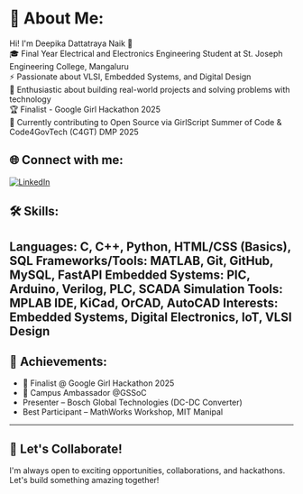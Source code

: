 # 💫 About Me:
Hi! I'm Deepika Dattatraya Naik 👋  
🎓 Final Year Electrical and Electronics Engineering Student at St. Joseph Engineering College, Mangaluru  
⚡ Passionate about VLSI, Embedded Systems, and Digital Design  
🔬 Enthusiastic about building real-world projects and solving problems with technology  
🏆 Finalist - Google Girl Hackathon 2025  
🤝 Currently contributing to Open Source via GirlScript Summer of Code & Code4GovTech (C4GT) DMP 2025

## 🌐 Connect with me:
[![LinkedIn](https://img.shields.io/badge/LinkedIn-blue?style=flat&logo=linkedin)]([https://www.linkedin.com/in/deepika-dattatraya-naik/](https://www.linkedin.com/in/deepika-dattatraya-naik-416809288/))  


## 🛠️ Skills:
Languages: C, C++, Python, HTML/CSS (Basics), SQL
Frameworks/Tools: MATLAB, Git, GitHub, MySQL, FastAPI
Embedded Systems: PIC, Arduino, Verilog, PLC, SCADA
Simulation Tools: MPLAB IDE, KiCad, OrCAD, AutoCAD 
Interests: Embedded Systems, Digital Electronics, IoT, VLSI Design 
---

## 🏅 Achievements:
- 🥇 Finalist @ Google Girl Hackathon 2025  
- 🚀 Campus Ambassador @GSSoC
- Presenter – Bosch Global Technologies (DC-DC Converter)
- Best Participant – MathWorks Workshop, MIT Manipal

---

## 📢 Let's Collaborate!
I'm always open to exciting opportunities, collaborations, and hackathons. Let's build something amazing together!

<!---
deepikAnaikk/deepikAnaikk is a ✨ special ✨ repository because its `README.md` (this file) appears on your GitHub profile.
You can click the Preview link to take a look at your changes.
--->
